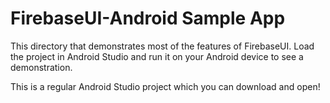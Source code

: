 # FirebaseUI-Android Sample App

This directory that demonstrates most
of the features of FirebaseUI. Load the project in Android Studio and
run it on your Android device to see a demonstration.

This is a regular Android Studio project which you can download and open!
